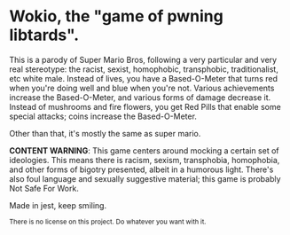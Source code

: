 # Wokio, the "game of pwning libtards".
This is a parody of Super Mario Bros, following a very particular and very real stereotype: the racist, sexist, homophobic, transphobic, traditionalist, etc white male.
Instead of lives, you have a Based-O-Meter that turns red when you're doing well and blue when you're not. Various achievements increase the Based-O-Meter, and various
forms of damage decrease it. Instead of mushrooms and fire flowers, you get Red Pills that enable some special attacks; coins increase the Based-O-Meter.

Other than that, it's mostly the same as super mario.

**CONTENT WARNING**: This game centers around mocking a certain set of ideologies. This means there is racism, sexism, transphobia, homophobia, and other forms of bigotry
presented, albeit in a humorous light. There's also foul language and sexually suggestive material; this game is probably Not Safe For Work.

Made in jest, keep smiling.

<small>There is no license on this project. Do whatever you want with it.</small>